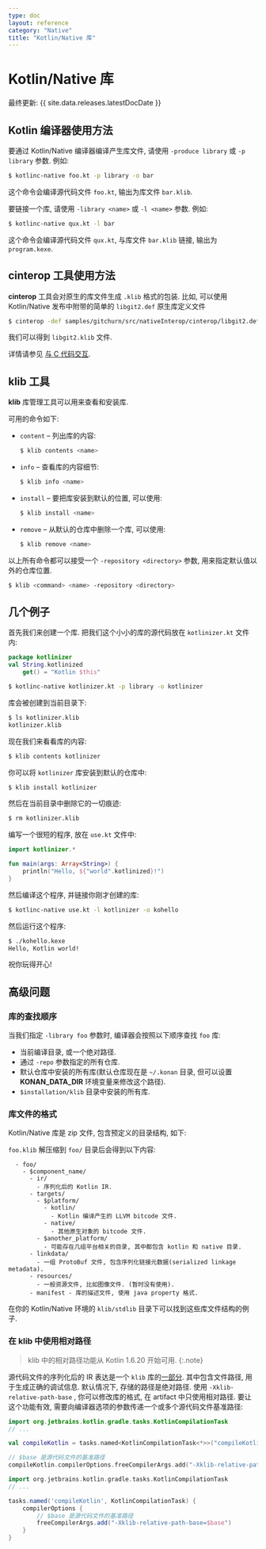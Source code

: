 ```yaml
---
type: doc
layout: reference
category: "Native"
title: "Kotlin/Native 库"
---
```


# Kotlin/Native 库

最终更新: {{ site.data.releases.latestDocDate }}

## Kotlin 编译器使用方法

要通过 Kotlin/Native 编译器编译产生库文件, 请使用 `-produce library` 或 `-p library` 参数.
例如:

```bash
$ kotlinc-native foo.kt -p library -o bar
```

这个命令会编译源代码文件 `foo.kt`, 输出为库文件 `bar.klib`.

要链接一个库, 请使用 `-library <name>` 或 `-l <name>` 参数.
例如:

```bash
$ kotlinc-native qux.kt -l bar
```

这个命令会编译源代码文件 `qux.kt`, 与库文件 `bar.klib` 链接, 输出为 `program.kexe`.

## cinterop 工具使用方法

**cinterop** 工具会对原生的库文件生成 `.klib` 格式的包装.
比如, 可以使用 Kotlin/Native 发布中附带的简单的 `libgit2.def` 原生库定义文件

```bash
$ cinterop -def samples/gitchurn/src/nativeInterop/cinterop/libgit2.def -compiler-option -I/usr/local/include -o libgit2
```

我们可以得到 `libgit2.klib` 文件.

详情请参见 [与 C 代码交互](native-c-interop.html).


## klib 工具

**klib** 库管理工具可以用来查看和安装库.

可用的命令如下:

* `content` – 列出库的内容:

  ```bash
  $ klib contents <name>
  ```

* `info` – 查看库的内容细节:

  ```bash
  $ klib info <name>
  ```

* `install` – 要把库安装到默认的位置, 可以使用:

  ```bash
  $ klib install <name>
  ```

* `remove` – 从默认的仓库中删除一个库, 可以使用:

  ```bash
  $ klib remove <name>
  ```

以上所有命令都可以接受一个 `-repository <directory>` 参数, 用来指定默认值以外的仓库位置.

```bash
$ klib <command> <name> -repository <directory>
```

## 几个例子

首先我们来创建一个库.
把我们这个小小的库的源代码放在 `kotlinizer.kt` 文件内:

```kotlin
package kotlinizer
val String.kotlinized
    get() = "Kotlin $this"
```

```bash
$ kotlinc-native kotlinizer.kt -p library -o kotlinizer
```

库会被创建到当前目录下:

```bash
$ ls kotlinizer.klib
kotlinizer.klib
```

现在我们来看看库的内容:

```bash
$ klib contents kotlinizer
```

你可以将 `kotlinizer` 库安装到默认的仓库中:

```bash
$ klib install kotlinizer
```

然后在当前目录中删除它的一切痕迹:

```bash
$ rm kotlinizer.klib
```

编写一个很短的程序, 放在 `use.kt` 文件中:

```kotlin
import kotlinizer.*

fun main(args: Array<String>) {
    println("Hello, ${"world".kotlinized}!")
}
```

然后编译这个程序, 并链接你刚才创建的库:

```bash
$ kotlinc-native use.kt -l kotlinizer -o kohello
```

然后运行这个程序:

```bash
$ ./kohello.kexe
Hello, Kotlin world!
```

祝你玩得开心!

## 高级问题

### 库的查找顺序

当我们指定 `-library foo` 参数时, 编译器会按照以下顺序查找 `foo` 库:

* 当前编译目录, 或一个绝对路径.
* 通过 `-repo` 参数指定的所有仓库.
* 默认仓库中安装的所有库(默认仓库现在是 `~/.konan` 目录, 但可以设置 **KONAN_DATA_DIR** 环境变量来修改这个路径).
* `$installation/klib` 目录中安装的所有库.

### 库文件的格式

Kotlin/Native 库是 zip 文件, 包含预定义的目录结构, 如下:

`foo.klib` 解压缩到 `foo/` 目录后会得到以下内容:

```text
  - foo/
    - $component_name/
      - ir/
        - 序列化后的 Kotlin IR.
      - targets/
        - $platform/
          - kotlin/
            - Kotlin 编译产生的 LLVM bitcode 文件.
          - native/
            - 其他原生对象的 bitcode 文件.
        - $another_platform/
          - 可能存在几组平台相关的目录, 其中都包含 kotlin 和 native 目录.
      - linkdata/
        - 一组 ProtoBuf 文件, 包含序列化链接元数据(serialized linkage metadata).
      - resources/
        - 一般资源文件, 比如图像文件. (暂时没有使用).
      - manifest - 库的描述文件, 使用 java property 格式.
```

在你的 Kotlin/Native 环境的 `klib/stdlib` 目录下可以找到这些库文件结构的例子.

### 在 klib 中使用相对路径 

> klib 中的相对路径功能从 Kotlin 1.6.20 开始可用.
{:.note}

源代码文件的序列化后的 IR 表达是一个 `klib` 库的[一部分](#library-format).
其中包含文件路径, 用于生成正确的调试信息.
默认情况下, 存储的路径是绝对路径.
使用 `-Xklib-relative-path-base` , 你可以修改库的格式, 在 artifact 中只使用相对路径.
要让这个功能有效, 需要向编译器选项的参数传递一个或多个源代码文件基准路径:

<div class="multi-language-sample" data-lang="kotlin">
<div class="sample" markdown="1" mode="kotlin" theme="idea" data-lang="kotlin" data-highlight-only>

```kotlin
import org.jetbrains.kotlin.gradle.tasks.KotlinCompilationTask
// ...

val compileKotlin = tasks.named<KotlinCompilationTask<*>>("compileKotlin")

// $base 是源代码文件的基准路径
compileKotlin.compilerOptions.freeCompilerArgs.add("-Xklib-relative-path-base=$base")
```

</div>
</div>

<div class="multi-language-sample" data-lang="groovy">
<div class="sample" markdown="1" mode="groovy" theme="idea" data-lang="groovy">

```groovy
import org.jetbrains.kotlin.gradle.tasks.KotlinCompilationTask
// ...

tasks.named('compileKotlin', KotlinCompilationTask) {
    compilerOptions {
        // $base 是源代码文件的基准路径
        freeCompilerArgs.add("-Xklib-relative-path-base=$base")
    }
}
```

</div>
</div>
